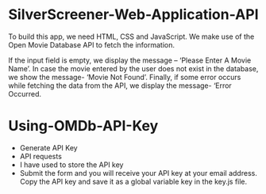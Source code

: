 # SilverScreener-Web-Application-API
To build this app, we need HTML, CSS and JavaScript. We make use of the Open Movie Database API to fetch the information.

If the input field is empty, we display the message – ‘Please Enter A Movie Name’. In case the movie entered by the user does not exist in the database, we show the message- ‘Movie Not Found’. Finally, if some error occurs while fetching the data from the API, we display the message- ‘Error Occurred.

# Using-OMDb-API-Key
- Generate API Key
- API requests
- I have used to store the API key
- Submit the form and you will receive your API key at your email address. Copy the API key and save it as a global variable key in the key.js file.
